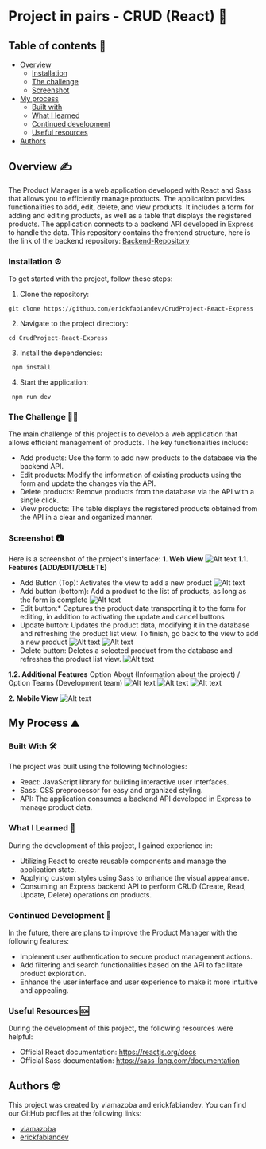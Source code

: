 # Project in pairs - CRUD (React) 🚀  
## Table of contents :page_facing_up:
- [Overview](#overview)
  - [Installation](#Installation)  
  - [The challenge](#the-challenge)
  - [Screenshot](#screenshot)
- [My process](#my-process)
  - [Built with](#built-with)
  - [What I learned](#what-i-learned)
  - [Continued development](#continued-development)
  - [Useful resources](#useful-resources)
- [Authors](#authors)

## Overview :writing_hand:
The Product Manager is a web application developed with React and Sass that allows you to efficiently manage products. The application provides functionalities to add, edit, delete, and view products. It includes a form for adding and editing products, as well as a table that displays the registered products. The application connects to a backend API developed in Express to handle the data.
This repository contains the frontend structure, here is the link of the backend repository: [Backend-Repository](https://github.com/viamazoba/CrudProject-Express)

### Installation :gear:
To get started with the project, follow these steps:

1. Clone the repository:
```shell
git clone https://github.com/erickfabiandev/CrudProject-React-Express
  ```
2. Navigate to the project directory:
```shell
cd CrudProject-React-Express
 ```
3. Install the dependencies:
```shell
 npm install
  ```
4. Start the application: 
```shell
 npm run dev
  ```

### The Challenge :weight_lifting_man:
The main challenge of this project is to develop a web application that allows efficient management of products. The key functionalities include:

* Add products: Use the form to add new products to the database via the backend API.
* Edit products: Modify the information of existing products using the form and update the changes via the API.
* Delete products: Remove products from the database via the API with a single click.
* View products: The table displays the registered products obtained from the API in a clear and organized manner.

### Screenshot 📷 
Here is a screenshot of the project's interface:
**1. Web View**
![Alt text](./src/assets/image.png)
**1.1. Features (ADD/EDIT/DELETE)**
* Add Button (Top): Activates the view to add a new product
![Alt text](./src/assets/image-5.png)
* Add button (bottom): Add a product to the list of products, as long as the form is complete
![Alt text](./src/assets/image-1.png)
* Edit button:* Captures the product data transporting it to the form for editing, in addition to activating the update and cancel buttons
* Update button: Updates the product data, modifying it in the database and refreshing the product list view. To finish, go back to the view to add a new product
![Alt text](./src/assets/image-2.png)
![Alt text](./src/assets/image-3.png)
* Delete button: Deletes a selected product from the database and refreshes the product list view.
![Alt text](./src/assets/image-4.png)

**1.2. Additional Features**
Option About (Information about the project) / Option Teams (Development team)
![Alt text](./src/assets/image-6.png)
![Alt text](./src/assets/image-7.png)
![Alt text](./src/assets/image-8.png)

**2. Mobile View**
![Alt text](./src/assets/image-9.png)


## My Process :mountain:
### Built With :hammer_and_wrench:
The project was built using the following technologies:

* React: JavaScript library for building interactive user interfaces.
* Sass: CSS preprocessor for easy and organized styling.
* API: The application consumes a backend API developed in Express to manage product data.

### What I Learned :microscope:
During the development of this project, I gained experience in:

* Utilizing React to create reusable components and manage the application state.
* Applying custom styles using Sass to enhance the visual appearance.
* Consuming an Express backend API to perform CRUD (Create, Read, Update, Delete) operations on products.

### Continued Development :briefcase:
In the future, there are plans to improve the Product Manager with the following features:

* Implement user authentication to secure product management actions.
* Add filtering and search functionalities based on the API to facilitate product exploration.
* Enhance the user interface and user experience to make it more intuitive and appealing.

### Useful Resources :sos:
During the development of this project, the following resources were helpful:

* Official React documentation: https://reactjs.org/docs
* Official Sass documentation: https://sass-lang.com/documentation

## Authors :nerd_face:

This project was created by viamazoba and erickfabiandev. You can find our GitHub profiles at the following links:
- [viamazoba](https://github.com/viamazoba)
- [erickfabiandev](https://github.com/erickfabiandev)
